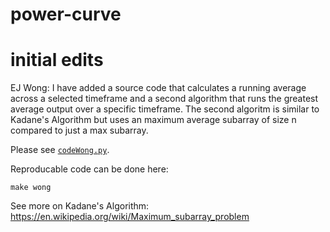 # power-curve

# initial edits

EJ Wong: 
I have added a source code that calculates a running average across a selected timeframe and a second algorithm that runs the greatest average output over a specific timeframe. The second algoritm is similar to Kadane's Algorithm but uses an maximum average subarray of size n compared to just a max subarray.

Please see [`codeWong.py`](src\codeWong.py). 

Reproducable code can be done here:

```
make wong
```

See more on Kadane's Algorithm: https://en.wikipedia.org/wiki/Maximum_subarray_problem
